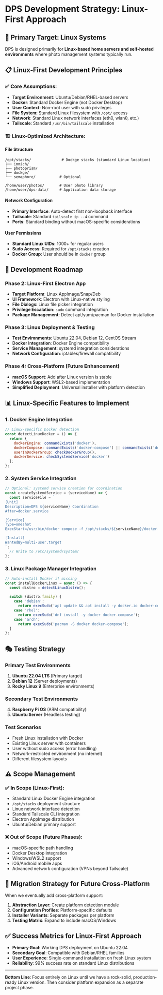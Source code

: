 # DPS Development Strategy: Linux-First Approach

## 🎯 **Primary Target: Linux Systems**

DPS is designed primarily for **Linux-based home servers and self-hosted environments** where photo management systems typically run.

## 📋 **Linux-First Development Principles**

### ✅ **Core Assumptions:**
- **Target Environment**: Ubuntu/Debian/RHEL-based servers
- **Docker**: Standard Docker Engine (not Docker Desktop)
- **User Context**: Non-root user with sudo privileges
- **File System**: Standard Linux filesystem with `/opt/` access
- **Network**: Standard Linux network interfaces (eth0, wlan0, etc.)
- **Tailscale**: Standard `/usr/bin/tailscale` installation

### 🏗️ **Linux-Optimized Architecture:**

#### File Structure
```
/opt/stacks/              # Dockge stacks (standard Linux location)
├── immich/
├── photoprism/
├── dockge/
└── semaphore/           # Optional

/home/user/photos/       # User photo library
/home/user/dps-data/     # Application data storage
```

#### Network Configuration
- **Primary Interface**: Auto-detect first non-loopback interface
- **Tailscale**: Standard `tailscale ip --4` command
- **Ports**: Standard binding without macOS-specific considerations

#### User Permissions
- **Standard Linux UIDs**: 1000+ for regular users
- **Sudo Access**: Required for `/opt/stacks` creation
- **Docker Group**: User should be in `docker` group

## 🚀 **Development Roadmap**

### Phase 2: Linux-First Electron App
- **Target Platform**: Linux AppImage/Snap/Deb
- **UI Framework**: Electron with Linux-native styling
- **File Dialogs**: Linux file picker integration
- **Privilege Escalation**: `sudo` command integration
- **Package Management**: Detect apt/yum/pacman for Docker installation

### Phase 3: Linux Deployment & Testing
- **Test Environments**: Ubuntu 22.04, Debian 12, CentOS Stream
- **Docker Integration**: Docker Engine compatibility
- **Service Management**: systemd integration considerations
- **Network Configuration**: iptables/firewall compatibility

### Phase 4: Cross-Platform (Future Enhancement)
- **macOS Support**: Add after Linux version is stable
- **Windows Support**: WSL2-based implementation
- **Simplified Deployment**: Universal installer with platform detection

## 📊 **Linux-Specific Features to Implement**

### 1. Docker Engine Integration
```javascript
// Linux-specific Docker detection
const detectLinuxDocker = () => {
  return {
    dockerEngine: commandExists('docker'),
    dockerCompose: commandExists('docker-compose') || commandExists('docker compose'),
    userInDockerGroup: checkDockerGroup(),
    dockerService: checkSystemdService('docker')
  };
};
```

### 2. System Service Integration
```javascript
// Optional: systemd service creation for coordination
const createSystemdService = (serviceName) => {
  const serviceFile = `
[Unit]
Description=DPS ${serviceName} Coordination
After=docker.service

[Service]
Type=oneshot
ExecStart=/usr/bin/docker compose -f /opt/stacks/${serviceName}/docker-compose.yml up -d

[Install]
WantedBy=multi-user.target
`;
  // Write to /etc/systemd/system/
};
```

### 3. Linux Package Manager Integration
```javascript
// Auto-install Docker if missing
const installDockerLinux = async () => {
  const distro = detectLinuxDistro();
  
  switch (distro.family) {
    case 'debian':
      return execSudo('apt update && apt install -y docker.io docker-compose');
    case 'rhel':
      return execSudo('dnf install -y docker docker-compose');
    case 'arch':
      return execSudo('pacman -S docker docker-compose');
  }
};
```

## 🎭 **Testing Strategy**

### Primary Test Environments
1. **Ubuntu 22.04 LTS** (Primary target)
2. **Debian 12** (Server deployments)
3. **Rocky Linux 9** (Enterprise environments)

### Secondary Test Environments
4. **Raspberry Pi OS** (ARM compatibility)
5. **Ubuntu Server** (Headless testing)

### Test Scenarios
- Fresh Linux installation with Docker
- Existing Linux server with containers
- User without sudo access (error handling)
- Network-restricted environment (no internet)
- Different filesystem layouts

## ⚠️ **Scope Management**

### ✅ **In Scope (Linux-First)**:
- Standard Linux Docker Engine integration
- `/opt/stacks` deployment structure
- Linux network interface detection
- Standard Tailscale CLI integration
- Electron AppImage distribution
- Ubuntu/Debian primary support

### ❌ **Out of Scope (Future Phases)**:
- macOS-specific path handling
- Docker Desktop integration
- Windows/WSL2 support
- iOS/Android mobile apps
- Advanced network configuration (VPNs beyond Tailscale)

## 🔄 **Migration Strategy for Future Cross-Platform**

When we eventually add cross-platform support:

1. **Abstraction Layer**: Create platform detection module
2. **Configuration Profiles**: Platform-specific defaults
3. **Installer Variants**: Separate packages per platform
4. **Testing Matrix**: Expand to include macOS/Windows

## ✅ **Success Metrics for Linux-First Approach**

- **Primary Goal**: Working DPS deployment on Ubuntu 22.04
- **Secondary Goal**: Compatible with Debian/RHEL families
- **User Experience**: Single-command installation on fresh Linux system
- **Reliability**: 99% success rate on standard Linux distributions

---

**Bottom Line**: Focus entirely on Linux until we have a rock-solid, production-ready Linux version. Then consider platform expansion as a separate project phase.